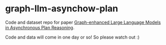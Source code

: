 # graph-llm-asynchow-plan

Code and dataset repo for paper [Graph-enhanced Large Language Models in Asynchronous Plan Reasoning](https://fangru-lin.github.io/assets/pdf/Graph_enhanced_Large_Language_Models_in_Asynchronous_Plan_Reasoning.pdf).

Code and data will come in one day or so! So please watch out :)
